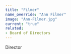 ```yaml
---
title: "Filmer"
name_override: "Ann Filmer"
image: "Ann-Filmer.jpg"
current: "true"
related:
- Board of Directors
---
```



Director
